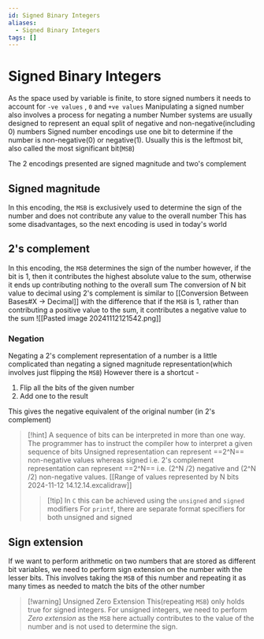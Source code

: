 ```yaml
---
id: Signed Binary Integers
aliases:
  - Signed Binary Integers
tags: []
---
```


# Signed Binary Integers

As the space used by variable is finite, to store signed numbers it needs to account for `-ve values` , `0` and `+ve values`
Manipulating a signed number also involves a process for negating a number
Number systems are usually designed to represent an equal split of negative and non-negative(including 0) numbers
Signed number encodings use one bit to determine if the number is non-negative(0) or negative(1). Usually this is the leftmost bit, also called the most significant bit(`MSB`)

The 2 encodings presented are signed magnitude and two's complement

## Signed magnitude
In this encoding, the `MSB` is exclusively used to determine the sign of the number and does not contribute any value to the overall number
This has some disadvantages, so the next encoding is used in today's world

## 2's complement
In this encoding, the `MSB` determines the sign of the number however, if the bit is 1, then it contributes the highest absolute value to the sum, otherwise it ends up contributing nothing to the overall sum
The conversion of N bit value to decimal using 2's complement is similar to [[Conversion Between Bases#X -> Decimal]] with the difference that if the `MSB` is 1, rather than contributing a positive value to the sum, it contributes a negative value to the sum
![[Pasted image 20241112121542.png]]

### Negation
Negating a 2's complement representation of a number is a little complicated than negating a signed magnitude representation(which involves just flipping the `MSB`)
However there is a shortcut -
1. Flip all the bits of the given number
2. Add one to the result

This gives the negative equivalent of the original number (in 2's complement)

> [!hint] A sequence of bits can be interpreted in more than one way.
> The programmer has to instruct the compiler how to interpret a given sequence of bits
> Unsigned representation can represent ==2^N== non-negative values whereas signed i.e. 2's complement representation can represent ==2^N== i.e. (2^N /2) negative and (2^N /2) non-negative values.
> [[Range of values represented by N bits 2024-11-12 14.12.14.excalidraw]]
>> [!tip] In `C` this can be achieved using the `unsigned` and `signed` modifiers
>> For `printf`, there are separate format specifiers for both unsigned and signed

## Sign extension
If we want to perform arithmetic on two numbers that are stored as different bit variables, we need to perform sign extension on the number with the lesser bits.
This involves taking the `MSB` of this number and repeating it as many times as needed to match the bits of the other number
> [!warning] Unsigned Zero Extension
> This(repeating `MSB`) only holds true for signed integers. For unsigned integers, we need to perform *Zero extension* as the `MSB` here actually contributes to the value of the number and is not used to determine the sign.

